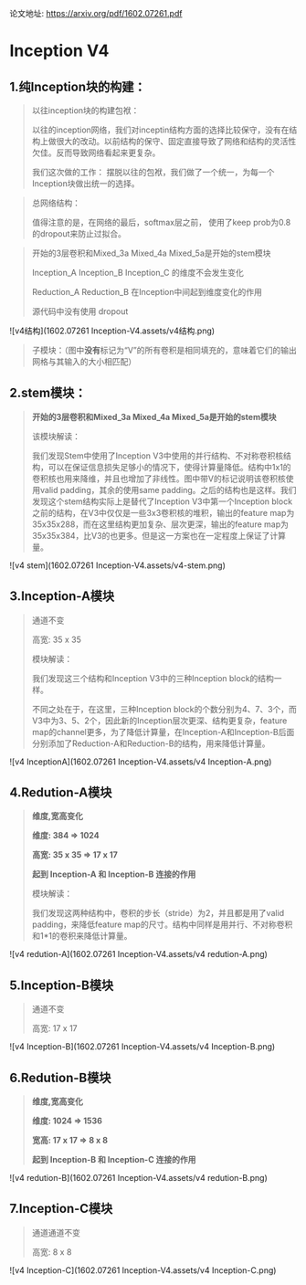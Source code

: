论文地址: https://arxiv.org/pdf/1602.07261.pdf



# Inception V4

## 1.纯Inception块的构建：

> 以往inception块的构建包袱：
>
> 以往的inception网络，我们对inceptin结构方面的选择比较保守，没有在结构上做很大的改动。以前结构的保守、固定直接导致了网络和结构的灵活性欠佳。反而导致网络看起来更复杂。
>
> 我们这次做的工作：
> 摆脱以往的包袱，我们做了一个统一，为每一个Inception块做出统一的选择。

> 总网络结构：
>
> 值得注意的是，在网络的最后，softmax层之前， 使用了keep prob为0.8的dropout来防止过拟合。

> 开始的3层卷积和Mixed_3a Mixed_4a Mixed_5a是开始的stem模块
>
> Inception_A Inception_B Inception_C 的维度不会发生变化
>
> Reduction_A Reduction_B 在Inception中间起到维度变化的作用
>
> 源代码中没有使用 dropout

![v4结构](1602.07261 Inception-V4.assets/v4结构.png)

> 子模块：（图中**没有**标记为“V”的所有卷积是相同填充的，意味着它们的输出网格与其输入的大小相匹配）

## 2.stem模块：

> **开始的3层卷积和Mixed_3a Mixed_4a Mixed_5a是开始的stem模块**
>
> 该模块解读：
>
> 我们发现Stem中使用了Inception V3中使用的并行结构、不对称卷积核结构，可以在保证信息损失足够小的情况下，使得计算量降低。结构中1x1的卷积核也用来降维，并且也增加了非线性。图中带V的标记说明该卷积核使用valid padding，其余的使用same padding。之后的结构也是这样。我们发现这个stem结构实际上是替代了Inception V3中第一个Inception block之前的结构，在V3中仅仅是一些3x3卷积核的堆积，输出的feature map为35x35x288，而在这里结构更加复杂、层次更深，输出的feature map为35x35x384，比V3的也更多。但是这一方案也在一定程度上保证了计算量。

![v4 stem](1602.07261 Inception-V4.assets/v4-stem.png)

## 3.Inception-A模块

> 通道不变
>
> 高宽: 35 x 35
>
> 模块解读：
>
> 我们发现这三个结构和Inception V3中的三种Inception block的结构一样。
>
> 不同之处在于，在这里，三种Inception block的个数分别为4、7、3个，而V3中为3、5、2个，因此新的Inception层次更深、结构更复杂，feature map的channel更多，为了降低计算量，在Inception-A和Inception-B后面分别添加了Reduction-A和Reduction-B的结构，用来降低计算量。

![v4 InceptionA](1602.07261 Inception-V4.assets/v4 Inception-A.png)

## 4.Redution-A模块

> **维度,宽高变化**
>
> **维度: 384 => 1024**
>
> **高宽: 35 x 35 => 17 x 17**
>
> **起到 Inception-A 和 Inception-B 连接的作用**
>
> 模块解读：
>
> 我们发现这两种结构中，卷积的步长（stride）为2，并且都是用了valid padding，来降低feature map的尺寸。结构中同样是用并行、不对称卷积和1*1的卷积来降低计算量。

![v4 redution-A](1602.07261 Inception-V4.assets/v4 redution-A.png)

## 5.Inception-B模块

> 通道不变
>
> 高宽: 17 x 17

![v4 Inception-B](1602.07261 Inception-V4.assets/v4 Inception-B.png)

## 6.Redution-B模块

> **维度,宽高变化**
>
> **维度: 1024 => 1536**
>
> **宽高: 17 x 17 => 8 x 8**
>
> **起到 Inception-B 和 Inception-C 连接的作用**

![v4 redution-B](1602.07261 Inception-V4.assets/v4 redution-B.png)

## 7.Inception-C模块 

> 通道通道不变
>
> 高宽: 8 x 8

![v4 Inception-C](1602.07261 Inception-V4.assets/v4 Inception-C.png)

